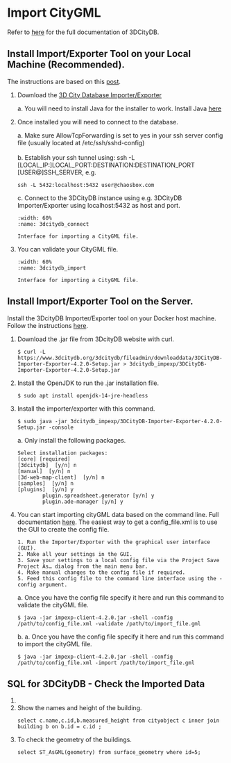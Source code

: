 # Import CityGML
Refer to [here](https://3dcitydb-docs.readthedocs.io) for the full documentation of 3DCityDB.

## Install Import/Exporter Tool on your Local Machine (Recommended).
The instructions are based on this [post](https://github.com/3dcitydb/importer-exporter/issues/161).

1. Download the [3D City Database Importer/Exporter](https://www.3dcitydb.org/3dcitydb/d3dimpexp/)

    a. You will need to install Java for the installer to work. Install Java [here](https://techoral.com/blog/java/openjdk-install-windows.html)

2. Once installed you will need to connect to the database.

    a. Make sure AllowTcpForwarding is set to yes in your ssh server config file (usually located at /etc/ssh/sshd-config)
    <br><br/>
    b. Establish your ssh tunnel using: ssh -L [LOCAL_IP:]LOCAL_PORT:DESTINATION:DESTINATION_PORT [USER@]SSH_SERVER, e.g.

    ```
    ssh -L 5432:localhost:5432 user@chaosbox.com
    ```
    c. Connect to the 3DCityDB instance using e.g. 3DCityDB Importer/Exporter using localhost:5432 as host and port.
    ```{figure} /_static/045import_citygml/3dcitydb_connect.PNG
    :width: 60%
    :name: 3dcitydb_connect

    Interface for importing a CityGML file.
    ```

3. You can validate your CityGML file.
    ```{figure} /_static/045import_citygml/3dcitydb_import.PNG
    :width: 60%
    :name: 3dcitydb_import

    Interface for importing a CityGML file.
    ```
## Install Import/Exporter Tool on the Server.
Install the 3DcityDB Importer/Exporter tool on your Docker host machine. Follow the instructions [here](https://3dcitydb-docs.readthedocs.io/en/release-v4.2.3/intro/install-impexp.html#command-line-installation).

1. Download the .jar file from 3DcityDB website with curl.
    ```
    $ curl -L https://www.3dcitydb.org/3dcitydb/fileadmin/downloaddata/3DCityDB-Importer-Exporter-4.2.0-Setup.jar > 3dcitydb_impexp/3DCityDB-Importer-Exporter-4.2.0-Setup.jar
    ```
2. Install the OpenJDK to run the .jar installation file.
    ```
    $ sudo apt install openjdk-14-jre-headless
    ```
3. Install the importer/exporter with this command.
    ```
    $ sudo java -jar 3dcitydb_impexp/3DCityDB-Importer-Exporter-4.2.0-Setup.jar -console
    ```

    a. Only install the following packages.
    ```
    Select installation packages:
    [core] [required]
    [3dcitydb]  [y/n] n
    [manual]  [y/n] n
    [3d-web-map-client]  [y/n] n
    [samples]  [y/n] n
    [plugins]  [y/n] y
            plugin.spreadsheet.generator [y/n] y
            plugin.ade-manager [y/n] y
    ```

4. You can start importing cityGML data based on the command line. Full documentation [here](https://3dcitydb-docs.readthedocs.io/en/release-v4.2.3/impexp/cli.html#). The easiest way to get a config_file.xml is to use the GUI to create the config file.
    ```
    1. Run the Importer/Exporter with the graphical user interface (GUI).
    2. Make all your settings in the GUI.
    3. Save your settings to a local config file via the Project Save Project As… dialog from the main menu bar.
    4. Make manual changes to the config file if required.
    5. Feed this config file to the command line interface using the -config argument.
    ```

    a. Once you have the config file specify it here and run this command to validate the cityGML file.
    ```
    $ java -jar impexp-client-4.2.0.jar -shell -config /path/to/config_file.xml -validate /path/to/import_file.gml
    ```

    b. a. Once you have the config file specify it here and run this command to import the cityGML file.
    ```
    $ java -jar impexp-client-4.2.0.jar -shell -config /path/to/config_file.xml -import /path/to/import_file.gml
    ```

## SQL for 3DCityDB - Check the Imported Data
1.
1. Show the names and height of the building.
    ```
    select c.name,c.id,b.measured_height from cityobject c inner join building b on b.id = c.id ;
    ```
2. To check the geometry of the buildings.
    ```
    select ST_AsGML(geometry) from surface_geometry where id=5;
    ```
